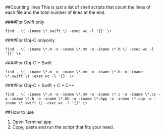 ##Counting lines
This is just a list of shell scripts that count the lines of each file and the total number of lines at the end.

####For Swift only
```
find . \( -iname \*.swift \) -exec wc -l '{}' \+
```

####For Obj-C onlyonly
```
find . \( -iname \*.m -o -iname \*.mm -o -iname \*.h \) -exec wc -l '{}' \+
```

####For Obj-C + Swift
```
find . \( -iname \*.m -o -iname \*.mm -o -iname \*.h -o -iname \*.swift \) -exec wc -l '{}' \+
```

####For Obj-C + Swift + C + C++
```
find . \( -iname \*.m -o -iname \*.mm -o -iname \*.c -o -iname \*.cc -o -iname \*.h -o -iname \*.hh -o -iname \*.hpp -o -iname \*.cpp -o -iname \*.swift \) -exec wc -l '{}' \+
```

##How to use
1. Open Terminal.app
2. Copy, paste and run the script that fits your need.
